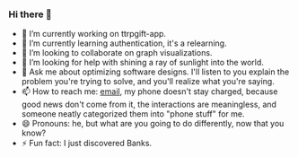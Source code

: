 ### Hi there 👋

- 🔭 I’m currently working on ttrpgift-app.
- 🌱 I’m currently learning authentication, it's a relearning.
- 👯 I’m looking to collaborate on graph visualizations.
- 🤔 I’m looking for help with shining a ray of sunlight into the world. 
- 💬 Ask me about optimizing software designs. I'll listen to you explain the problem you're trying to solve, and you'll realize what you're saying.
- 📫 How to reach me: [email](mailto:thwee.abacadabra.alchemist@gmail.com), my phone doesn't stay charged, because good news don't come from it, the interactions are meaningless, and someone neatly categorized them into "phone stuff" for me. 
- 😄 Pronouns: he, but what are you going to do differently, now that you know? 
- ⚡ Fun fact: I just discovered Banks. 
